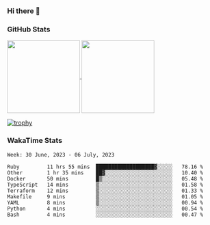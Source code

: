 ### Hi there 👋

### GitHub Stats

<a href="https://github.com/anuraghazra/github-readme-stats">
  <img align="center" height="170px" src="https://github-readme-stats.vercel.app/api/top-langs/?username=tksfjt1024&layout=compact&count_private=true&show_icons=true&show_icons=true&theme=graywhite" />
</a>
<a href="https://github.com/anuraghazra/github-readme-stats">
  <img align="center" height="170px" src="https://github-readme-stats.vercel.app/api?username=tksfjt1024&count_private=true&show_icons=true&show_icons=true&theme=graywhite" />
</a>

[![trophy](https://github-profile-trophy.vercel.app/?username=tksfjt1024)](https://github.com/ryo-ma/github-profile-trophy)

### WakaTime Stats

<!--START_SECTION:waka-->
```text
Week: 30 June, 2023 - 06 July, 2023

Ruby         11 hrs 55 mins  ███████████████████▓░░░░░   78.16 % 
Other        1 hr 35 mins    ██▓░░░░░░░░░░░░░░░░░░░░░░   10.40 % 
Docker       50 mins         █▒░░░░░░░░░░░░░░░░░░░░░░░   05.48 % 
TypeScript   14 mins         ▒░░░░░░░░░░░░░░░░░░░░░░░░   01.58 % 
Terraform    12 mins         ▒░░░░░░░░░░░░░░░░░░░░░░░░   01.33 % 
Makefile     9 mins          ▒░░░░░░░░░░░░░░░░░░░░░░░░   01.05 % 
YAML         8 mins          ▒░░░░░░░░░░░░░░░░░░░░░░░░   00.94 % 
Python       4 mins          ░░░░░░░░░░░░░░░░░░░░░░░░░   00.54 % 
Bash         4 mins          ░░░░░░░░░░░░░░░░░░░░░░░░░   00.47 % 
```
<!--END_SECTION:waka-->
